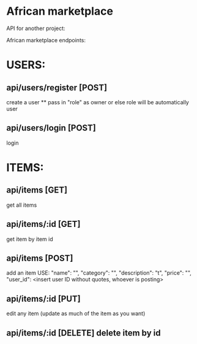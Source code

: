 # African marketplace

API for another project:

African marketplace endpoints:
# USERS:
## api/users/register [POST] 
create a user \*\* pass in "role" as owner or else role will be automatically user  
## api/users/login [POST]
login

# ITEMS:
## api/items [GET] 
get all items
## api/items/:id [GET]
get item by item id
## api/items [POST] 
add an item USE:
"name": "<name>",
"category": "<choose a category>",
"description": "<insert the description>t",
"price": "<insert price>",
"user_id": <insert user ID without quotes, whoever is posting>
## api/items/:id [PUT]
 edit any item (update as much of the item as you want)
## api/items/:id [DELETE] delete item by id
